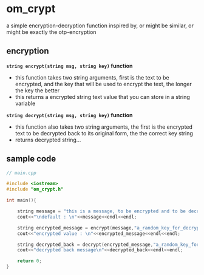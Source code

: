 # om_crypt
a simple encryption-decryption function inspired by, or might be similar, or might be exactly the otp-encryption

## encryption

**`string encrypt(string msg, string key)` function**
  - this function takes two string arguments, first is the text to be encrypted, and the key that will be used to encrypt the text, the longer the key the better
  - this returns a encrypted string text value that you can store in a string variable
  
**`string decrypt(string msg, string key)` function**
  - this function also takes two string arguments, the first is the encrypted text to be decrypted back to its original form, the the correct key string
  - returns decrypted string...
  
## sample code
```c++
// main.cpp

#include <iostream>
#include "om_crypt.h"

int main(){

	string message = "this is a message, to be encrypted and to be decrypted back right away, !<>?!@#$%^&*()_+1234567890-=";
	cout<<"\ndefault : \n"<<message<<endl<<endl;

	string encrypted_message = encrypt(message,"a_random_key_for_decryption");
	cout<<"encrypted value : \n"<<encrypted_message<<endl<<endl;

	string decrypted_back = decrypt(encrypted_message,"a_random_key_for_decryption");
	cout<<"decrypted back message\n"<<decrypted_back<<endl<<endl;

	return 0;
}
```
